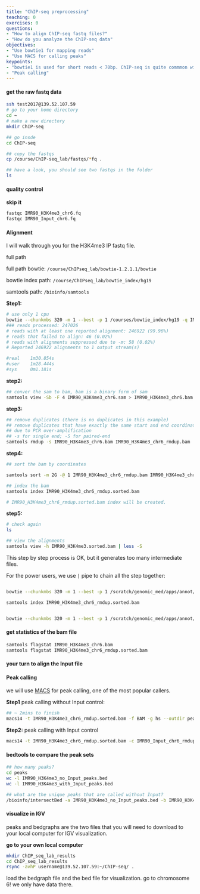 ```yaml
---
title: "ChIP-seq preprocessing"
teaching: 0
exercises: 0
questions:
- "How to align ChIP-seq fastq files?"
- "How do you analyze the ChIP-seq data"
objectives:
- "Use bowtie1 for mapping reads"
- "Use MACS for calling peaks"
keypoints:
- "bowtie1 is used for short reads < 70bp. ChIP-seq is quite commmon with 36bp reads"
- "Peak calling"
---
```


#### get the raw fastq data

```bash
ssh test2017@139.52.107.59
# go to your home directory
cd ~
# make a new directory
mkdir ChIP-seq

## go insde
cd ChIP-seq

## copy the fastqs
cp /course/ChIP-seq_lab/fastqs/*fq .

## have a look, you should see two fastqs in the folder
ls

```


#### quality control

**skip it**

```bash
fastqc IMR90_H3K4me3_chr6.fq
fastqc IMR90_Input_chr6.fq
```

#### Alignment

I will walk through you for the H3K4me3 IP fastq file.

full path


full path bowtie: `/course/ChIPseq_lab/bowtie-1.2.1.1/bowtie`

bowtie index path: `/course/ChIPseq_lab/bowtie_index/hg19`

samtools path: `/bioinfo/samtools`

**Step1:**

```bash
# use only 1 cpu
bowtie --chunkmbs 320 -m 1 --best -p 1 /courses/bowtie_index/hg19 -q IMR90_H3K4me3_chr6.fq -S > IMR90_H3K4me3_chr6.sam
### reads processed: 247026
# reads with at least one reported alignment: 246922 (99.96%)
# reads that failed to align: 46 (0.02%)
# reads with alignments suppressed due to -m: 58 (0.02%)
# Reported 246922 alignments to 1 output stream(s)

#real    1m30.854s
#user    1m28.444s
#sys     0m1.181s

```

**step2:**

```bash
## conver the sam to bam, bam is a binary form of sam
samtools view -Sb -F 4 IMR90_H3K4me3_chr6.sam > IMR90_H3K4me3_chr6.bam
```


**step3:**

```bash
## remove duplicates (there is no duplicates in this example)
## remove duplicates that have exactly the same start and end coordinates. most likely
## due to PCR over-amplification
## -s for single end; -S for paired-end
samtools rmdup -s IMR90_H3K4me3_chr6.bam IMR90_H3K4me3_chr6_rmdup.bam
```

**step4:**

```bash
## sort the bam by coordinates

samtools sort -m 2G -@ 1 IMR90_H3K4me3_chr6_rmdup.bam IMR90_H3K4me3_chr6_rmdup.sorted

## index the bam
samtools index IMR90_H3K4me3_chr6_rmdup.sorted.bam

# IMR90_H3K4me3_chr6_rmdup.sorted.bam index will be created.
```

**step5:**

```bash
# check again
ls

## view the alignments
samtools view -h IMR90_H3K4me3.sorted.bam | less -S
```

This step by step process is OK, but it generates too many intermediate files.

For the power users, we use `|` pipe to chain all the step together:

```bash

bowtie --chunkmbs 320 -m 1 --best -p 1 /scratch/genomic_med/apps/annot/indexes/bowtie/hg19 -q IMR90_H3K4me3_chr6.fq -S |  samtools view -Sb -F 4 - | samtools rmdup -s /dev/stdin /dev/stdout |  samtools sort -m 2G -@ 1 -T IMR.tmp -o IMR90_H3K4me3_chr6_rmdup.sorted.bam

samtools index IMR90_H3K4me3_chr6_rmdup.sorted.bam


bowtie --chunkmbs 320 -m 1 --best -p 1 /scratch/genomic_med/apps/annot/indexes/bowtie/hg19 -q IMR90_Input_chr6.fq -S |  samtools view -Sb -F 4 - | samtools rmdup -s /dev/stdin /dev/stdout |  samtools sort -m 2G -@ 1 -T Input.tmp -o IMR90_Input_chr6_rmdup.sorted.bam
```

#### get statistics of the bam file

```bash
samtools flagstat IMR90_H3K4me3_chr6.bam
samtools flagstat IMR90_H3K4me3_chr6_rmdup.sorted.bam
```

#### your turn to align the Input file


#### Peak calling

we will use [MACS](http://liulab.dfci.harvard.edu/MACS/) for peak calling, one of the most popular callers.

**Step1** peak calling without Input control:

```bash
## ~ 2mins to finish
macs14 -t IMR90_H3K4me3_chr6_rmdup.sorted.bam -f BAM -g hs --outdir peaks -n IMR90_H3K4me3_no_Input -p 1e-5 --bdg
```

**Step2:** peak calling with Input control

```bash
macs14 -t IMR90_H3K4me3_chr6_rmdup.sorted.bam -c IMR90_Input_chr6_rmdup.sorted.bam -f BAM -g hs --outdir peaks -n IMR90_H3K4me3_with_Input -p 1e-5 --bdg
```

#### bedtools to compare the peak sets

```bash
## how many peaks?
cd peaks
wc -l IMR90_H3K4me3_no_Input_peaks.bed
wc -l IMR90_H3K4me3_with_Input_peaks.bed

## what are the unique peaks that are called without Input?
/bioinfo/intersectBed -a IMR90_H3K4me3_no_Input_peaks.bed -b IMR90_H3K4me3_with_Input_peaks.bed -v > potential_artifact_peaks.bed
```

#### visualize in IGV

peaks and bedgraphs are the two files that you will need to download to your local computer for IGV visualization.

**go to your own local computer**

```bash
mkdir ChIP_seq_lab_results
cd ChIP_seq_lab_results
rsync -avhP username@139.52.107.59:~/ChIP-seq/ .
```
load the bedgraph file and the bed file for visualization. go to chromosome 6! we only have data there.
